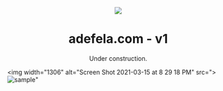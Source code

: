 <p align="center">
  <img src="https://img.icons8.com/color/48/000000/magritte.png"/>

</p>
<h1 align="center">
  adefela.com - v1
</h1>
<p align="center">
  Under construction.
</p>

<img width="1306" alt="Screen Shot 2021-03-15 at 8 29 18 PM" src=">![sample](https://github.com/AdefelaFakorode/Adefela/assets/102834064/1b360d41-bef4-4442-86ee-9bcbd498c2b1)"


